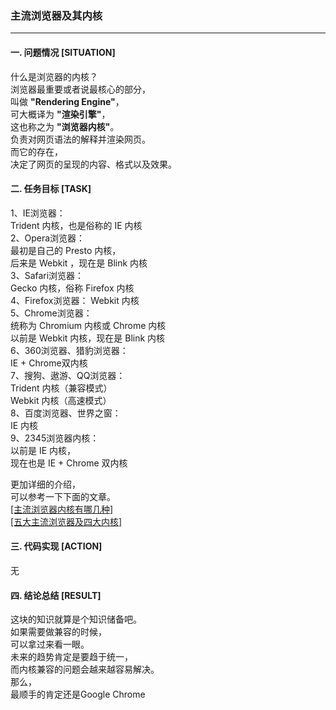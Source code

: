 ### 主流浏览器及其内核  
---

#### 一. 问题情况 [SITUATION]  
什么是浏览器的内核？  
浏览器最重要或者说最核心的部分，  
叫做 **"Rendering Engine"**，  
可大概译为 **"渲染引擎"**，  
这也称之为 **"浏览器内核"**。  
负责对网页语法的解释并渲染网页。  
而它的存在，  
决定了网页的呈现的内容、格式以及效果。  

#### 二. 任务目标 [TASK]  
1、IE浏览器：  
Trident 内核，也是俗称的 IE 内核  
2、Opera浏览器：  
最初是自己的 Presto 内核，  
后来是 Webkit ，现在是 Blink 内核  
3、Safari浏览器：  
Gecko 内核，俗称 Firefox 内核  
4、Firefox浏览器：
Webkit 内核  
5、Chrome浏览器：  
统称为 Chromium 内核或 Chrome 内核  
以前是 Webkit 内核，现在是 Blink 内核  
6、360浏览器、猎豹浏览器：  
IE + Chrome双内核  
7、搜狗、遨游、QQ浏览器：  
Trident 内核（兼容模式）  
Webkit 内核（高速模式）  
8、百度浏览器、世界之窗：  
IE 内核  
9、2345浏览器内核：  
以前是 IE 内核，  
现在也是 IE + Chrome 双内核  
  
更加详细的介绍，  
可以参考一下下面的文章。  
[[主流浏览器内核有哪几种]](https://www.jianshu.com/p/7ddd1d2f6022)  
[[五大主流浏览器及四大内核]](https://blog.csdn.net/yuyanjing123456789/article/details/78689595)

#### 三. 代码实现 [ACTION]  
无

#### 四. 结论总结 [RESULT]  
这块的知识就算是个知识储备吧。  
如果需要做兼容的时候，  
可以拿过来看一眼。  
未来的趋势肯定是要趋于统一，  
而内核兼容的问题会越来越容易解决。  
那么，  
最顺手的肯定还是Google Chrome  